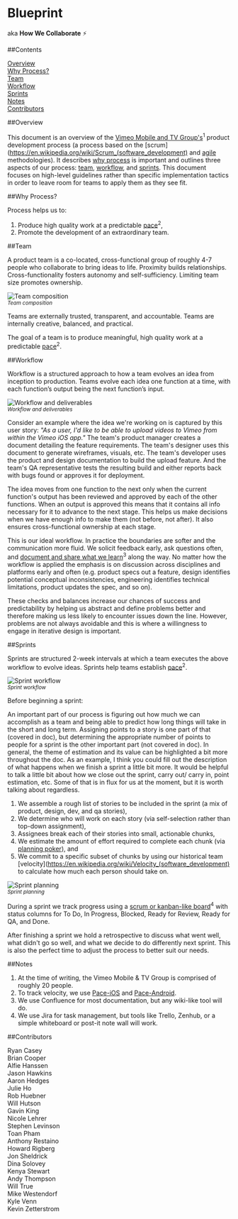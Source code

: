 # Blueprint

aka **How We Collaborate** :zap:

##Contents

[Overview](#overview)  
[Why Process?](#why-process)  
[Team](#team)  
[Workflow](#workflow)  
[Sprints](#sprints)  
[Notes](#notes)  
[Contributors](#contributors)  

##Overview

This document is an overview of the [Vimeo Mobile and TV Group's](#notes)<sup>1</sup> product development process (a process based on the [scrum](https://en.wikipedia.org/wiki/Scrum_(software_development) and [agile](https://en.wikipedia.org/wiki/Agile_software_development) methodologies). It describes [why process](#why-process) is important and outlines three aspects of our process: [team](#team), [workflow](#workflow), and [sprints](#sprints). This document focuses on high-level guidelines rather than specific implementation tactics in order to leave room for teams to apply them as they see fit. 

##Why Process?

Process helps us to:
 
1. Produce high quality work at a predictable [pace](#notes)<sup>2</sup>, 
3. Promote the development of an extraordinary team.
 
##Team
 
A product team is a co-located, cross-functional group of roughly 4-7 people who collaborate to bring ideas to life. Proximity builds relationships. Cross-functionality fosters autonomy and self-sufficiency. Limiting team size promotes ownership.
 
![Team composition](https://github.com/vimeo/Blueprint/blob/working-draft/assets/team-composition.png)    
<sup>*Team composition*</sup>

Teams are externally trusted, transparent, and accountable. Teams are internally creative, balanced, and practical. 

The goal of a team is to produce meaningful, high quality work at a predictable [pace](#notes)<sup>2</sup>.
 
##Workflow
 
Workflow is a structured approach to how a team evolves an idea from inception to production. Teams evolve each idea one function at a time, with each function’s output being the next function’s input. 

![Workflow and deliverables](https://github.com/vimeo/Blueprint/blob/working-draft/assets/workflow.png)    
<sup>*Workflow and deliverables*</sup>

Consider an example where the idea we're working on is captured by this user story: *"As a user, I'd like to be able to upload videos to Vimeo from within the Vimeo iOS app."* The team's product manager creates a document detailing the feature requirements. The team's designer uses this document to generate wireframes, visuals, etc. The team's developer uses the product and design documentation to build the upload feature. And the team's QA representative tests the resulting build and either reports back with bugs found or approves it for deployment. 

The idea moves from one function to the next only when the current function's output has been reviewed and approved by each of the other functions. When an output is approved this means that it contains all info necessary for it to advance to the next stage. This helps us make decisions when we have enough info to make them (not before, not after). It also ensures cross-functional ownership at each stage.

This is our ideal workflow. In practice the boundaries are softer and the communication more fluid. We solicit feedback early, ask questions often, and [document and share what we learn](#notes)<sup>3</sup> along the way. No matter how the workflow is applied the emphasis is on discussion across disciplines and platforms early and often (e.g. product specs out a feature, design identifies potential conceptual inconsistencies, engineering identifies technical limitations, product updates the spec, and so on). 

These checks and balances increase our chances of success and predictability by helping us abstract and define problems better and therefore making us less likely to encounter issues down the line. However, problems are not always avoidable and this is where a willingness to engage in iterative design is important.

##Sprints
 
Sprints are structured 2-week intervals at which a team executes the above workflow to evolve ideas. Sprints help teams establish [pace](#notes)<sup>2</sup>.
 
![Sprint workflow](https://github.com/vimeo/Blueprint/blob/working-draft/assets/workflow-with-sprints.png)    
<sup>*Sprint workflow*</sup>

Before beginning a sprint:
 



An important part of our process is figuring out how much we can accomplish as a team and being able to predict how long things will take in the short and long term. Assigning points to a story is one part of that (covered in doc), but determining the appropriate number of points to people for a sprint is the other important part (not covered in doc). In general, the theme of estimation and its value can be highlighted a bit more throughout the doc. As an example, I think you could fill out the description of what happens when we finish a sprint a little bit more. It would be helpful to talk a little bit about how we close out the sprint, carry out/ carry in, point estimation, etc. Some of that is in flux for us at the moment, but it is worth talking about regardless.
 
 
 
1. We assemble a rough list of stories to be included in the sprint (a mix of product, design, dev, and qa stories),
2. We determine who will work on each story (via self-selection rather than top-down assignment), 
3. Assignees break each of their stories into small, actionable chunks,
4. We estimate the amount of effort required to complete each chunk (via [planning poker](https://en.wikipedia.org/wiki/Planning_poker)), and
5. We commit to a specific subset of chunks by using our historical team [velocity](https://en.wikipedia.org/wiki/Velocity_(software_development) to calculate how much each person should take on.

![Sprint planning](https://github.com/vimeo/Blueprint/blob/working-draft/assets/sprint-planning.png)    
<sup>*Sprint planning*</sup>

During a sprint we track progress using a [scrum or kanban-like board](#notes)<sup>4</sup> with status columns for To Do, In Progress, Blocked, Ready for Review, Ready for QA, and Done. 

After finishing a sprint we hold a retrospective to discuss what went well, what didn't go so well, and what we decide to do differently next sprint. This is also the perfect time to adjust the process to better suit our needs. 

##Notes

1. At the time of writing, the Vimeo Mobile & TV Group is comprised of roughly 20 people. 
2. To track velocity, we use [Pace-iOS](https://github.com/vimeo/Pace-iOS) and [Pace-Android](https://github.com/vimeo/Pace-Android).
3. We use Confluence for most documentation, but any wiki-like tool will do.
4. We use Jira for task management, but tools like Trello, Zenhub, or a simple whiteboard or post-it note wall will work.

##Contributors

Ryan Casey    
Brian Cooper   
Alfie Hanssen    
Jason Hawkins  
Aaron Hedges  
Julie Ho    
Rob Huebner  
Will Hutson  
Gavin King    
Nicole Lehrer    
Stephen Levinson    
Toan Pham    
Anthony Restaino    
Howard Rigberg    
Jon Sheldrick    
Dina Solovey   
Kenya Stewart   
Andy Thompson    
Will True    
Mike Westendorf    
Kyle Venn    
Kevin Zetterstrom    

